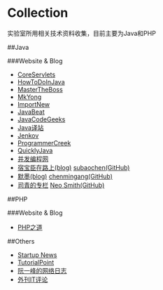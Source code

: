 Collection
==========

实验室所用相关技术资料收集，目前主要为Java和PHP

##Java

###Website & Blog

* [CoreServlets](http://coreservlets.com/)
* [HowToDoInJava](http://howtodoinjava.com/)
* [MasterTheBoss](http://www.mastertheboss.com/)
* [MkYong](http://www.mkyong.com/)
* [ImportNew](http://www.importnew.com/)
* [JavaBeat](http://www.javabeat.net/)
* [JavaCodeGeeks](http://www.javacodegeeks.com/)
* [Java译站](http://it.deepinmind.com/)
* [Jenkov](http://tutorials.jenkov.com/)
* [ProgrammerCreek](http://www.programcreek.com/)
* [QuicklyJava](http://www.quicklyjava.com/)
* [并发编程网](http://ifeve.com/)
* [宿宝臣在路上(blog)](http://dz.sdut.edu.cn/blog/subaochen/) [subaochen(GitHub)](https://github.com/subaochen)
* [默墨(blog)](http://chenmingang.diandian.com/) [chenmingang(GitHub)](https://github.com/chenmingang)
* [司青的专栏](http://blog.csdn.net/neosmith) [Neo Smith(GitHub)](https://github.com/wanghongfei)

##PHP

###Website & Blog

* [PHP之道](http://wulijun.github.io/php-the-right-way/)

##Others

* [Startup News](http://news.dbanotes.net/)
* [TutorialPoint](http://www.tutorialspoint.com/)
* [阮一峰的网络日志](http://www.ruanyifeng.com/blog/)
* [外刊IT评论](http://www.vaikan.com/)
